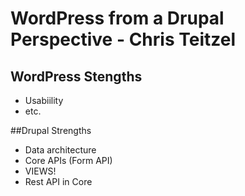 # WordPress from a Drupal Perspective - Chris Teitzel

## WordPress Stengths
* Usabiility
* etc.

##Drupal Strengths
* Data architecture
* Core APIs (Form API)
* VIEWS!
* Rest API in Core